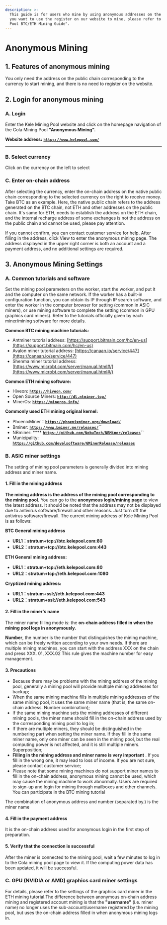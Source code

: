 ```yaml
---
description: >-
  This guide is for users who mine by using anonymous addresses on the chain. If
  you want to use the register on our website to mine, please refer to "Kele
  Pool BTC/ETH Mining Guide".
---
```


# Anonymous Mining

## 1. Features of anonymous mining

You only need the address on the public chain corresponding to the currency to start mining, and there is no need to register on the website.

## 2. Login for anonymous mining

### A. Login

Enter the Kele Mining Pool website and click on the homepage navigation of the Cola Mining Pool **"Anonymous Mining".**

**Website address:** [**`https://www.kelepool.com/`**](https://www.kelepool.com/)

****

### B. Select currency

Click on the currency on the left to select

### C. Enter on-chain address

After selecting the currency, enter the on-chain address on the native public chain corresponding to the selected currency on the right to receive money. Take BTC as an example. Here, the native public chain refers to the address generated on the BTC chain, not ETH and other addresses on the public chain. It's same for ETH, needs to establish the address on the ETH chain, and the internal recharge address of some exchanges is not the address on the public chain and cannot be used, please pay attention.&#x20;

If you cannot confirm, you can contact customer service for help. After filling in the address, click View to enter the anonymous mining page. The address displayed in the upper right corner is both an account and a payment address, and no additional settings are required.

## 3. Anonymous Mining Settings

### A. Common tutorials and software

Set the mining pool parameters on the worker, start the worker, and put it and the computer on the same network. If the worker has a built-in configuration function, you can obtain its IP through IP search software, and enter the worker in the computer browser for setting (common in ASIC miners), or use mining software to complete the setting (common in GPU graphics card miners). Refer to the tutorials officially given by each miner/mining software for more details.

**Common BTC mining machine tutorials:**

* Antminer tutorial address: [https://support.bitmain.com/hc/en-us](https://support.bitmain.com/hc/en-us)
* Avalon miner tutorial address: [https://canaan.io/service/447](https://canaan.io/service/447)
* Shenma miner tutorial address: [https://www.microbt.com/server/manual.html#/](https://www.microbt.com/server/manual.html#/)

**Common ETH mining software:**

* Hiveon: [**`https://hiveon.com/`**](https://hiveon.com/)
* Open Source Miners: [**`http://dl.ntminer.top/`**](http://dl.ntminer.top/)
* MinerOs: [**`https://mineros.info/`**](https://mineros.info/)

**Commonly used ETH mining original kernel:**

* PhoenixMiner：[**`https://phoenixminer.org/download/`**](https://phoenixminer.org/download/)
* Bminer: [**`https://www.bminer.me/releases/`**](https://www.bminer.me/releases/)**``**
* NBminer: **** [**`https://github.com/NebuTech/NBMiner/releases`**](https://github.com/NebuTech/NBMiner/releases)**``**
* Municipality: [**`https://github.com/develsoftware/GMinerRelease/releases`**](https://github.com/develsoftware/GMinerRelease/releases)

### **B. ASIC miner settings**

The setting of mining pool parameters is generally divided into mining address and miner name.

#### **1. Fill in the mining address**

**The mining address is the address of the mining pool corresponding to the mining pool.** You can go to the **anonymous login/mining page** to view the latest address. It should be noted that the address may not be displayed due to antivirus software/firewall and other reasons. Just turn off the antivirus software/firewall. The current mining address of Kele Mining Pool is as follows:

**BTC General mining address**

* **URL1：stratum+tcp://btc.kelepool.com:80**
* **URL2：stratum+tcp://btc.kelepool.com:443**

**ETH General mining address:**

* **URL1：stratum+tcp://eth.kelepool.com:80**
* **URL2：stratum+tcp://eth.kelepool.com:1080**

**Cryptized mining address:**

* **URL1：stratum+ssl://eth.kelepool.com:443**
* **URL2：stratum+ssl://eth.kelepool.com:543**

#### **2. Fill in the miner's name**

The miner name filling mode is: the **on-chain address filled in when the mining pool logs in anonymously.**&#x20;

**Number**, the number is the number that distinguishes the mining machine, which can be freely written according to your own needs. If there are multiple mining machines, you can start with the address XXX on the chain and press XXX. 01, XXX.02 This rule gives the machine number for easy management.

#### 3. Precautions

* Because there may be problems with the mining address of the mining pool, generally a mining pool will provide multiple mining addresses for backup;
* When the same mining machine fills in multiple mining addresses of the same mining pool, it uses the same miner name (that is, the same on-chain address. Number combination);
* If the same mining machine sets the mining addresses of different mining pools, the miner name should fill in the on-chain address used by the corresponding mining pool to log in;
* If there are multiple miners, they should be distinguished in the numbering part when setting the miner name. If they fill in the same miner name, only one miner can be seen in the mining pool, but the real computing power is not affected, and it is still multiple miners. Superposition;
* **Filling in the mining address and miner name is very important** . If you fill in the wrong one, it may lead to loss of income. If you are not sure, please contact customer service;
* Please note that some mining machines do not support miner names to fill in the on-chain address, anonymous mining cannot be used, which may cause the mining machine to work abnormally. Users are required to sign-up and login for mining through mailboxes and other channels. You can participate in the BTC mining tutorial

The combination of anonymous address and number (separated by.) is the miner name

#### 4. Fill in the payment address

It is the on-chain address used for anonymous login in the first step of preparation.

#### 5. Verify that the connection is successful

After the miner is connected to the mining pool, wait a few minutes to log in to the Cola mining pool page to view it. If the computing power data has been updated, it will be successful.

### **C. GPU (NVIDIA or AMD) graphics card miner** settings

For details, please refer to the settings of the graphics card miner in the ETH mining tutorial.The difference between anonymous on-chain address mining and registered account mining is that the **"username"** (i.e. miner name) no longer uses the sub-account/username registered by the mining pool, but uses the on-chain address filled in when anonymous mining logs in.
